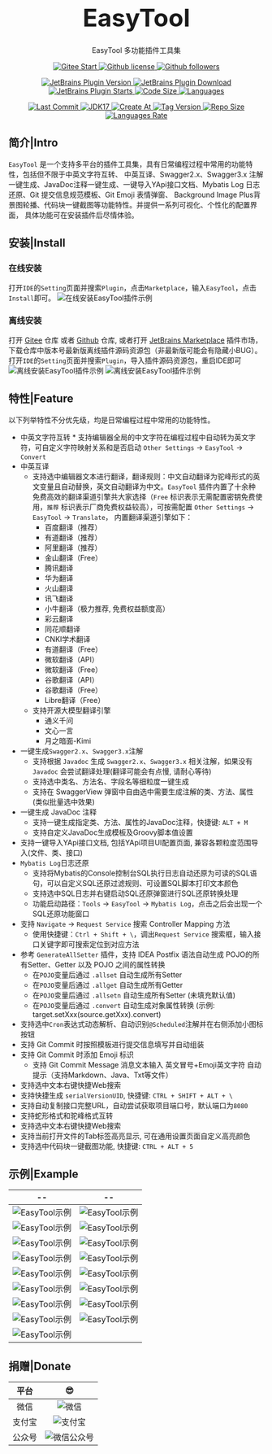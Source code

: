 <div style="text-align: center; font-size: xxx-large; margin-top: 1em; margin-bottom: 0.5em;"> <strong>EasyTool</strong> </div>
<div style="text-align: center;"> EasyTool 多功能插件工具集</div>
<div style="text-align: center;">
    <p>
        <a href="https://gitee.com/milubin/easy-tool-plugin/badge/star.svg" target="_blank">
            <img src="https://gitee.com/milubin/easy-tool-plugin/badge/star.svg" alt="Gitee Start" />
        </a>
        <a href="https://img.shields.io/github/license/java-horse/EasyTool-Plugin" target="_blank">
            <img src="https://img.shields.io/github/license/java-horse/EasyTool-Plugin" alt="Github license" />
        </a>
        <a href="https://img.shields.io/github/followers/java-horse" target="_blank">
            <img src="https://img.shields.io/github/followers/java-horse" alt="Github followers" />
        </a>
    </p>
    <p>
        <a href="https://img.shields.io/jetbrains/plugin/v/21589" target="_blank">
            <img src="https://img.shields.io/jetbrains/plugin/v/21589" alt="JetBrains Plugin Version" />
        </a>
        <a href="https://img.shields.io/jetbrains/plugin/d/21589" target="_blank">
            <img src="https://img.shields.io/jetbrains/plugin/d/21589" alt="JetBrains Plugin Download" />
        </a>
        <a href="https://img.shields.io/jetbrains/plugin/r/stars/21589" target="_blank">
            <img src="https://img.shields.io/jetbrains/plugin/r/stars/21589" alt="JetBrains Plugin Starts" />
        </a>
        <a href="https://img.shields.io/github/languages/code-size/java-horse/EasyTool" target="_blank">
            <img src="https://img.shields.io/github/languages/code-size/java-horse/EasyTool" alt="Code Size" />
        </a>
        <a href="https://img.shields.io/github/languages/count/java-horse/EasyTool" target="_blank">
            <img src="https://img.shields.io/github/languages/count/java-horse/EasyTool" alt="Languages" />
        </a>
    </p>
    <p>
        <a href="https://img.shields.io/github/last-commit/java-horse/EasyTool" target="_blank">
            <img src="https://img.shields.io/github/last-commit/java-horse/EasyTool" alt="Last Commit" />
        </a>
        <a href="https://img.shields.io/badge/Java-17-blue" target="_blank">
            <img src="https://img.shields.io/badge/Java-17-blue" alt="JDK17" />
        </a>
        <a href="https://img.shields.io/github/created-at/java-horse/EasyTool" target="_blank">
            <img src="https://img.shields.io/github/created-at/java-horse/EasyTool" alt="Create At" />
        </a>
        <a href="https://img.shields.io/github/v/tag/java-horse/EasyTool" target="_blank">
            <img src="https://img.shields.io/github/v/tag/java-horse/EasyTool" alt="Tag Version" />
        </a>
        <a href="https://img.shields.io/github/repo-size/java-horse/EasyTool" target="_blank">
            <img src="https://img.shields.io/github/repo-size/java-horse/EasyTool" alt="Repo Size" />
        </a>
        <a href="https://img.shields.io/github/languages/top/java-horse/EasyTool" target="_blank">
            <img src="https://img.shields.io/github/languages/top/java-horse/EasyTool" alt="Languages Rate" />
        </a>
    </p>
</div>

## 简介|Intro

`EasyTool` 是一个支持多平台的插件工具集，具有日常编程过程中常用的功能特性，包括但不限于中英文字符互转、
中英互译、Swagger2.x、Swagger3.x 注解一键生成、JavaDoc注释一键生成、一键导入YApi接口文档、Mybatis Log 日志还原、Git 提交信息规范模板、Git Emoji 表情弹窗、
Background Image Plus背景图轮播、代码块一键截图等功能特性。并提供一系列可视化、个性化的配置界面， 具体功能可在安装插件后尽情体验。

## 安装|Install

### 在线安装

打开`IDE`的`Setting`页面并搜索`Plugin`，点击`Marketplace`，输入`EasyTool`，点击`Install`即可。
![在线安装EasyTool插件示例](https://s11.ax1x.com/2024/01/27/pFn7p9J.png)

### 离线安装

打开 [Gitee](https://gitee.com/milubin/easy-tool-plugin) 仓库
或者 [Github](https://github.com/java-horse/EasyTool-Plugin) 仓库,
或者打开 [JetBrains Marketplace](https://plugins.jetbrains.com/plugin/21589-easytool/) 插件市场，
下载仓库中版本号最新版离线插件源码资源包（非最新版可能会有隐藏小BUG）。
打开`IDE`的`Setting`页面并搜索`Plugin`，导入插件源码资源包，重启IDE即可
![离线安装EasyTool插件示例](https://s11.ax1x.com/2024/03/02/pF0WO39.png)
![离线安装EasyTool插件示例](https://s11.ax1x.com/2024/01/27/pFn7Fnx.png)

## 特性|Feature

以下列举特性不分优先级，均是日常编程过程中常用的功能特性。

* 中英文字符互转
    *
  支持编辑器全局的中文字符在编程过程中自动转为英文字符，可自定义字符映射关系和是否启动 `Other Settings` -> `EasyTool` -> `Convert`
* 中英互译
    * 支持选中编辑器文本进行翻译，翻译规则：中文自动翻译为驼峰形式的英文变量且自动替换，英文自动翻译为中文。`EasyTool`
      插件内置了十余种
      免费高效的翻译渠道引擎共大家选择（`Free`
      标识表示无需配置密钥免费使用，`推荐`
      标识表示厂商免费权益较高），可按需配置 `Other Settings` -> `EasyTool` -> `Translate`，
      内置翻译渠道引擎如下：
        * 百度翻译（推荐）
        * 有道翻译（推荐）
        * 阿里翻译（推荐）
        * 金山翻译（Free）
        * 腾讯翻译
        * 华为翻译
        * 火山翻译
        * 讯飞翻译
        * 小牛翻译（极力推荐, 免费权益额度高）
        * 彩云翻译
        * 同花顺翻译
        * CNKI学术翻译
        * 有道翻译（Free）
        * 微软翻译（API）
        * 微软翻译（Free）
        * 谷歌翻译（API）
        * 谷歌翻译（Free）
        * Libre翻译（Free）
    * 支持开源大模型翻译引擎
        * 通义千问
        * 文心一言
        * 月之暗面-Kimi
* 一键生成`Swagger2.x`、`Swagger3.x`注解
    * 支持根据 `Javadoc` 生成 `Swagger2.x`、`Swagger3.x` 相关注解，如果没有 `Javadoc` 会尝试翻译处理(翻译可能会有点慢, 请耐心等待)
    * 支持选中类名、方法名、字段名等细粒度一键生成
    * 支持在 SwaggerView 弹窗中自由选中需要生成注解的类、方法、属性 (类似批量选中效果)
* 一键生成 JavaDoc 注释
    * 支持一键生成指定类、方法、属性的JavaDoc注释，快捷键: `ALT + M`
    * 支持自定义JavaDoc生成模板及Groovy脚本值设置
* 支持一键导入YApi接口文档, 包括YApi项目UI配置页面, 兼容各颗粒度范围导入(文件、类、接口)
* `Mybatis Log`日志还原
    * 支持将Mybatis的Console控制台SQL执行日志自动还原为可读的SQL语句，可以自定义SQL还原过滤规则、可设置SQL脚本打印文本颜色
    * 支持选中SQL日志并右键启动SQL还原弹窗进行SQL还原转换处理
    * 功能启动路径：`Tools` -> `EasyTool` -> `Mybatis Log`，点击之后会出现一个SQL还原功能窗口
* 支持 `Navigate` -> `Request Service` 搜索 Controller Mapping 方法
    * 使用快捷键：`Ctrl + Shift + \`，调出`Request Service` 搜索框，输入接口关键字即可搜索定位到对应方法
* 参考 `GenerateAllSetter` 插件，支持 IDEA Postfix 语法自动生成 POJO的所有Setter、Getter 以及 POJO 之间的属性转换
    * 在`POJO`变量后通过 `.allset` 自动生成所有Setter
    * 在`POJO`变量后通过 `.allget` 自动生成所有Getter
    * 在`POJO`变量后通过 `.allsetn` 自动生成所有Setter (未填充默认值)
    * 在`POJO`变量后通过 `.convert` 自动生成对象属性转换 (示例: target.setXxx(source.getXxx).convert)
* 支持选中`Cron`表达式动态解析、自动识别`@Scheduled`注解并在右侧添加小图标按钮
* 支持 Git Commit 时按照模板进行提交信息填写并自动组装
* 支持 Git Commit 时添加 Emoji 标识
    * 支持 Git Commit Message 消息文本输入 英文冒号+Emoji英文字符 自动提示（支持Markdown、Java、Txt等文件）
* 支持选中文本右键快捷Web搜索
* 支持快捷生成 `serialVersionUID`, 快捷键: `CTRL + SHIFT + ALT + \`
* 支持自动复制接口完整URL，自动尝试获取项目端口号，默认端口为`8080`
* 支持蛇形格式和驼峰格式互转
* 支持选中文本右键快捷Web搜索
* 支持当前打开文件的Tab标签高亮显示, 可在通用设置页面自定义高亮颜色
* 支持选中代码块一键截图功能, 快捷键: `CTRL + ALT + 5`

## 示例|Example

|                                --                                 |                                --                                 |
|:-----------------------------------------------------------------:|:-----------------------------------------------------------------:|
|   ![EasyTool示例](https://s11.ax1x.com/2024/02/01/pFMJRqf.md.png)   |   ![EasyTool示例](https://s11.ax1x.com/2024/02/01/pFMJfZ8.md.png)   |
|   ![EasyTool示例](https://s21.ax1x.com/2024/03/09/pFsvfzj.md.png)   |   ![EasyTool示例](https://s11.ax1x.com/2024/02/01/pFMJgMt.md.png)   |
|   ![EasyTool示例](https://s11.ax1x.com/2024/02/01/pFMJ6xI.md.png)   | ![EasyTool示例](https://s2.loli.net/2024/02/01/GtbruVxFQlL4jzd.png) |
| ![EasyTool示例](https://s2.loli.net/2024/02/01/XO9g2hSnkbwWAqa.png) | ![EasyTool示例](https://s2.loli.net/2024/02/01/wJuaboTyjLrZilY.png) |
| ![EasyTool示例](https://s2.loli.net/2024/02/01/mzQrMeI3VuPnJjS.png) | ![EasyTool示例](https://s2.loli.net/2024/02/01/o9H7siMe5AfjpKh.png) |
| ![EasyTool示例](https://s2.loli.net/2024/02/01/m6fPA9DBwv5Kx21.png) | ![EasyTool示例](https://s2.loli.net/2024/02/01/1mXHVLv9ciBfsEO.png) |
|   ![EasyTool示例](https://s21.ax1x.com/2024/03/09/pFsvWWQ.md.png)   |   ![EasyTool示例](https://s21.ax1x.com/2024/03/09/pFsv4Qs.md.png)   |
|   ![EasyTool示例](https://s21.ax1x.com/2024/03/09/pFsv7wV.md.png)   |   ![EasyTool示例](https://s21.ax1x.com/2024/03/09/pFsvILq.md.png)   |
|   ![EasyTool示例](https://s21.ax1x.com/2024/03/09/pFsvTe0.md.png)   |                                                                   |

## 捐赠|Donate

| 平台  |                          😎                           |
|:---:|:-----------------------------------------------------:|
| 微信  |  ![微信](https://s11.ax1x.com/2024/02/01/pFMJ0aD.png)   |
| 支付宝 |  ![支付宝](https://s11.ax1x.com/2024/02/01/pFMJwVO.png)  |
| 公众号 | ![微信公众号](https://s11.ax1x.com/2024/02/01/pFMJaqK.jpg) |



